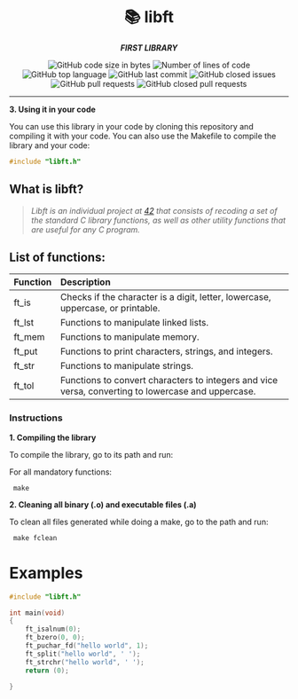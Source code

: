 <h1 align="center">
	📚 libft
</h1>

<p align="center">
	<b><i>FIRST LIBRARY</i></b><br>
</p>

<p align="center">
	<img alt="GitHub code size in bytes" src="https://img.shields.io/github/languages/code-size/dugonzal/libft" />
	<img alt="Number of lines of code" src="https://img.shields.io/tokei/lines/github/dugonzal/libft" />
	<img alt="GitHub top language" src="https://img.shields.io/github/languages/top/dugonzal/libft">
	<img alt="GitHub last commit" src="https://img.shields.io/github/last-commit/dugonzal/libft?color=green" />
	<img alt="GitHub closed issues" src="https://img.shields.io/github/issues-closed/dugonzal/libft" />
	<img alt="GitHub pull requests" src="https://img.shields.io/github/issues-pr/dugonzal/libft" />
	<img alt="GitHub closed pull requests" src="https://img.shields.io/github/issues-pr-closed/dugonzal/libft" />

---
**3. Using it in your code**


You can use this library in your code by cloning this repository and compiling it with your code. You can also use the Makefile to compile the library and your code:

```C
#include "libft.h"
```

##  What is libft?

> _Libft is an individual project at [42](https://42urduliz.com/) that consists of recoding a set of the standard C library functions, as well as other utility functions that are useful for any C program._

## List of functions:


| Function | Description |
| :--- | :---- |
ft_is | Checks if the character is a digit, letter, lowercase, uppercase, or printable.
ft_lst | Functions to manipulate linked lists.
ft_mem | Functions to manipulate memory.
ft_put | Functions to print characters, strings, and integers.
ft_str | Functions to manipulate strings.
ft_tol | Functions to convert characters to integers and vice versa, converting to lowercase and uppercase.

### Instructions

**1. Compiling the library**

To compile the library, go to its path and run:

For all mandatory functions:

```shell
 make
```

**2. Cleaning all binary (.o) and executable files (.a)**

To clean all files generated while doing a make, go to the path and run:

```shell
 make fclean
```
# Examples
```c
#include "libft.h"

int main(void)
{
	ft_isalnum(0);
	ft_bzero(0, 0);
	ft_puchar_fd("hello world", 1);
	ft_split("hello world", ' ');
	ft_strchr("hello world", ' ');
	return (0);

}

```
